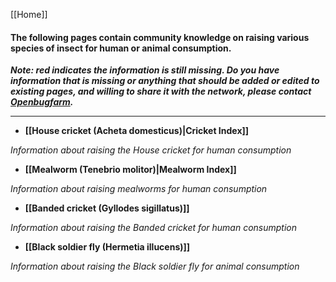[[Home]]
#### **The following pages contain community knowledge on raising various species of insect for human or animal consumption.**

**_Note: red indicates the information is still missing. Do you have information that is missing or anything that should be added or edited to existing pages, and willing to share it with the network, please contact [Openbugfarm](http://www.openbugfarm.com/contact.html)._**


***


* **[[House cricket (Acheta domesticus)|Cricket Index]]**

_Information about raising the House cricket for human consumption_

* **[[Mealworm (Tenebrio molitor)|Mealworm Index]]**

_Information about raising mealworms for human consumption_

* **[[Banded cricket (Gyllodes sigillatus)]]**

_Information about raising the Banded cricket for human consumption_ 

* **[[Black soldier fly (Hermetia illucens)]]**

_Information about raising the Black soldier fly for animal consumption_




